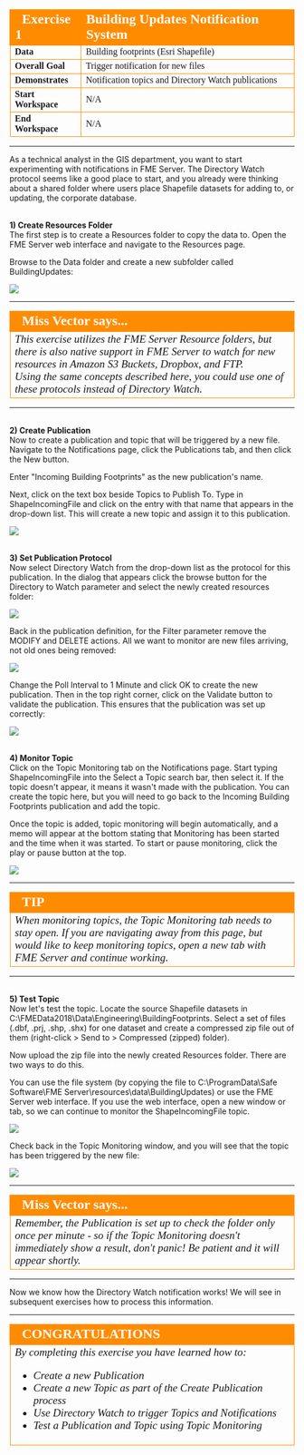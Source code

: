 <!--Instructor Notes-->

<!--Exercise Section-->


<table style="border-spacing: 0px;border-collapse: collapse;font-family:serif">
<tr>
<td width=25% style="vertical-align:middle;background-color:darkorange;border: 2px solid darkorange">
<i class="fa fa-cogs fa-lg fa-pull-left fa-fw" style="color:white;padding-right: 12px;vertical-align:text-top"></i>
<span style="color:white;font-size:x-large;font-weight: bold">Exercise 1</span>
</td>
<td style="border: 2px solid darkorange;background-color:darkorange;color:white">
<span style="color:white;font-size:x-large;font-weight: bold">Building Updates Notification System</span>
</td>
</tr>

<tr>
<td style="border: 1px solid darkorange; font-weight: bold">Data</td>
<td style="border: 1px solid darkorange">Building footprints (Esri Shapefile)</td>
</tr>

<tr>
<td style="border: 1px solid darkorange; font-weight: bold">Overall Goal</td>
<td style="border: 1px solid darkorange">Trigger notification for new files</td>
</tr>

<tr>
<td style="border: 1px solid darkorange; font-weight: bold">Demonstrates</td>
<td style="border: 1px solid darkorange">Notification topics and Directory Watch publications</td>
</tr>

<tr>
<td style="border: 1px solid darkorange; font-weight: bold">Start Workspace</td>
<td style="border: 1px solid darkorange">N/A</td>
</tr>

<tr>
<td style="border: 1px solid darkorange; font-weight: bold">End Workspace</td>
<td style="border: 1px solid darkorange">N/A</td>
</tr>

</table>

---

As a technical analyst in the GIS department, you want to start experimenting with notifications in FME Server. The Directory Watch protocol seems like a good place to start, and you already were thinking about a shared folder where users place Shapefile datasets for adding to, or updating, the corporate database. 


<br>**1) Create Resources Folder**
<br>The first step is to create a Resources folder to copy the data to. Open the FME Server web interface and navigate to the Resources page.

Browse to the Data folder and create a new subfolder called BuildingUpdates:

![](./Images/Img4.400.Ex1.NewDataFolder.png)

---

<!--Person X Says Section-->

<table style="border-spacing: 0px">
<tr>
<td style="vertical-align:middle;background-color:darkorange;border: 2px solid darkorange">
<i class="fa fa-quote-left fa-lg fa-pull-left fa-fw" style="color:white;padding-right: 12px;vertical-align:text-top"></i>
<span style="color:white;font-size:x-large;font-weight: bold;font-family:serif">Miss Vector says...</span>
</td>
</tr>

<tr>
<td style="border: 1px solid darkorange">
<span style="font-family:serif; font-style:italic; font-size:larger">
This exercise utilizes the FME Server Resource folders, but there is also native support in FME Server to watch for new resources in Amazon S3 Buckets, Dropbox, and FTP.
<br>Using the same concepts described here, you could use one of these protocols instead of Directory Watch.
</td>
</tr>
</table>

---

<br>**2) Create Publication**
<br>Now to create a publication and topic that will be triggered by a new file. Navigate to the Notifications page, click the Publications tab, and then click the New button.

Enter "Incoming Building Footprints" as the new publication's name. 

Next, click on the text box beside Topics to Publish To. Type in ShapeIncomingFile and click on the entry with that name that appears in the drop-down list. This will create a new topic and assign it to this publication. 

![](./Images/Img4.401.Ex1.NewPublicationDialog.png)


<br>**3) Set Publication Protocol**
<br>Now select Directory Watch from the drop-down list as the protocol for this publication. In the dialog that appears click the browse button for the Directory to Watch parameter and select the newly created resources folder:

![](./Images/Img4.402.Ex1.DirectoryToWatch.png)

Back in the publication definition, for the Filter parameter remove the MODIFY and DELETE actions. All we want to monitor are new files arriving, not old ones being removed:

![](./Images/Img4.403.Ex1.DirectoryWatchFilters.png)

Change the Poll Interval to 1 Minute and click OK to create the new publication. Then in the top right corner, click on the Validate button to validate the publication. This ensures that the publication was set up correctly:

![](./Images/Img4.404.Ex1.CompletedDirectoryWatch.png)


<br>**4) Monitor Topic**
<br>Click on the Topic Monitoring tab on the Notifications page. Start typing ShapeIncomingFile into the Select a Topic search bar, then select it. If the topic doesn't appear, it means it wasn't made with the publication. You can create the topic here, but you will need to go back to the Incoming Building Footprints publication and add the topic. 

Once the topic is added, topic monitoring will begin automatically, and a memo will appear at the bottom stating that Monitoring has been started and the time when it was started. To start or pause monitoring, click the play or pause button at the top. 

![](./Images/Img4.405.Ex1.DirectoryWatchTopicMonitoring.png)

---

<!--Tip Section--> 

<table style="border-spacing: 0px">
<tr>
<td style="vertical-align:middle;background-color:darkorange;border: 2px solid darkorange">
<i class="fa fa-info-circle fa-lg fa-pull-left fa-fw" style="color:white;padding-right: 12px;vertical-align:text-top"></i>
<span style="color:white;font-size:x-large;font-weight: bold;font-family:serif">TIP</span>
</td>
</tr>

<tr>
<td style="border: 1px solid darkorange">
<span style="font-family:serif; font-style:italic; font-size:larger">
When monitoring topics, the Topic Monitoring tab needs to stay open. If you are navigating away from this page, but would like to keep monitoring topics, open a new tab with FME Server and continue working. 
</span>
</td>
</tr>
</table>

---

<br>**5) Test Topic**
<br>Now let's test the topic. Locate the source Shapefile datasets in C:\FMEData2018\Data\Engineering\BuildingFootprints. Select a set of files (.dbf, .prj, .shp, .shx) for one dataset and create a compressed zip file out of them (right-click &gt; Send to &gt; Compressed (zipped) folder).

Now upload the zip file into the newly created Resources folder. There are two ways to do this.

You can use the file system (by copying the file to C:\ProgramData\Safe Software\FME Server\resources\data\BuildingUpdates) or use the FME Server web interface. If you use the web interface, open a new window or tab, so we can continue to monitor the ShapeIncomingFile topic.

![](./Images/Img4.406.Ex1.DirectoryWatchDataInFolder.png)

Check back in the Topic Monitoring window, and you will see that the topic has been triggered by the new file:

![](./Images/Img4.407.Ex1.DirectoryWatchTopicMonitoringTriggered.png)

---

<!--Person X Says Section-->

<table style="border-spacing: 0px">
<tr>
<td style="vertical-align:middle;background-color:darkorange;border: 2px solid darkorange">
<i class="fa fa-quote-left fa-lg fa-pull-left fa-fw" style="color:white;padding-right: 12px;vertical-align:text-top"></i>
<span style="color:white;font-size:x-large;font-weight: bold;font-family:serif">Miss Vector says...</span>
</td>
</tr>

<tr>
<td style="border: 1px solid darkorange">
<span style="font-family:serif; font-style:italic; font-size:larger">
Remember, the Publication is set up to check the folder only once per minute - so if the Topic Monitoring doesn't immediately show a result, don't panic! Be patient and it will appear shortly.
</td>
</tr>
</table>

---

Now we know how the Directory Watch notification works! We will see in subsequent exercises how to process this information.
 
---

<!--Exercise Congratulations Section--> 

<table style="border-spacing: 0px">
<tr>
<td style="vertical-align:middle;background-color:darkorange;border: 2px solid darkorange">
<i class="fa fa-thumbs-o-up fa-lg fa-pull-left fa-fw" style="color:white;padding-right: 12px;vertical-align:text-top"></i>
<span style="color:white;font-size:x-large;font-weight: bold;font-family:serif">CONGRATULATIONS</span>
</td>
</tr>

<tr>
<td style="border: 1px solid darkorange">
<span style="font-family:serif; font-style:italic; font-size:larger">
By completing this exercise you have learned how to:
<br>
<ul><li>Create a new Publication</li>
<li>Create a new Topic as part of the Create Publication process</li>
<li>Use Directory Watch to trigger Topics and Notifications</li>
<li>Test a Publication and Topic using Topic Monitoring</li></ul>
</span>
</td>
</tr>
</table>   
